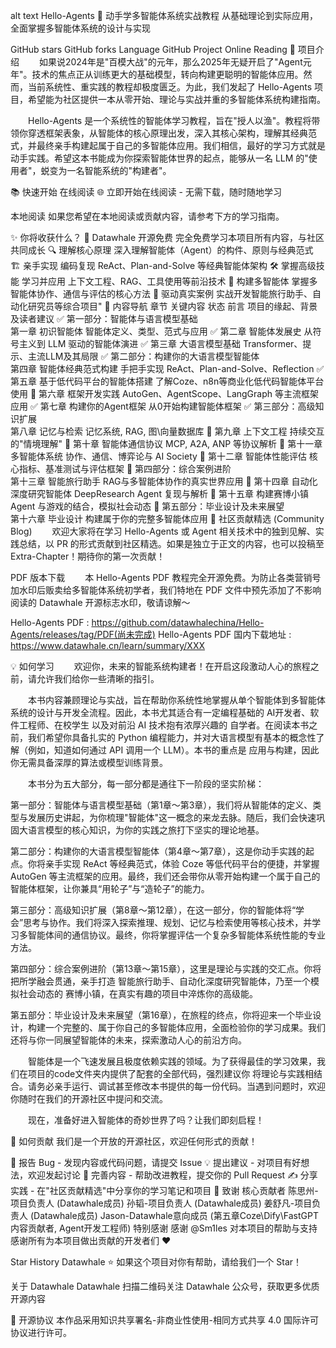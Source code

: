 alt text
Hello-Agents
🤖 动手学多智能体系统实战教程
从基础理论到实际应用，全面掌握多智能体系统的设计与实现

GitHub stars GitHub forks Language GitHub Project Online Reading
🎯 项目介绍
  如果说2024年是"百模大战"的元年，那么2025年无疑开启了"Agent元年"。技术的焦点正从训练更大的基础模型，转向构建更聪明的智能体应用。然而，当前系统性、重实践的教程却极度匮乏。为此，我们发起了 Hello-Agents 项目，希望能为社区提供一本从零开始、理论与实战并重的多智能体系统构建指南。

  Hello-Agents 是一个系统性的智能体学习教程，旨在"授人以渔"。教程将带领你穿透框架表象，从智能体的核心原理出发，深入其核心架构，理解其经典范式，并最终亲手构建起属于自己的多智能体应用。我们相信，最好的学习方式就是动手实践。希望这本书能成为你探索智能体世界的起点，能够从一名 LLM 的"使用者"，蜕变为一名智能系统的"构建者"。

📚 快速开始
在线阅读
🌐 立即开始在线阅读 - 无需下载，随时随地学习

本地阅读
如果您希望在本地阅读或贡献内容，请参考下方的学习指南。

✨ 你将收获什么？
📖 Datawhale 开源免费 完全免费学习本项目所有内容，与社区共同成长
🔍 理解核心原理 深入理解智能体（Agent）的构件、原则与经典范式
🏗️ 亲手实现 编码复现 ReAct、Plan-and-Solve 等经典智能体架构
🛠️ 掌握高级技能 学习并应用 上下文工程、RAG、工具使用等前沿技术
🤝 构建多智能体 掌握多智能体协作、通信与评估的核心方法
🚀 驱动真实案例 实战开发智能旅行助手、自动化研究员等综合项目"
📖 内容导航
章节	关键内容	状态
前言	项目的缘起、背景及读者建议	✅
第一部分：智能体与语言模型基础		
第一章 初识智能体	智能体定义、类型、范式与应用	✅
第二章 智能体发展史	从符号主义到 LLM 驱动的智能体演进	✅
第三章 大语言模型基础	Transformer、提示、主流LLM及其局限	✅
第二部分：构建你的大语言模型智能体		
第四章 智能体经典范式构建	手把手实现 ReAct、Plan-and-Solve、Reflection	✅
第五章 基于低代码平台的智能体搭建	了解Coze、n8n等商业化低代码智能体平台使用	🚧
第六章 框架开发实践	AutoGen、AgentScope、LangGraph 等主流框架应用	✅
第七章 构建你的Agent框架	从0开始构建智能体框架	✅
第三部分：高级知识扩展		
第八章 记忆与检索	记忆系统, RAG, 图\向量数据库	🚧
第九章 上下文工程	持续交互的"情境理解"	🚧
第十章 智能体通信协议	MCP, A2A, ANP 等协议解析	🚧
第十一章 多智能体系统	协作、通信、博弈论与 AI Society	🚧
第十二章 智能体性能评估	核心指标、基准测试与评估框架	🚧
第四部分：综合案例进阶		
第十三章 智能旅行助手	RAG与多智能体协作的真实世界应用	🚧
第十四章 自动化深度研究智能体	DeepResearch Agent 复现与解析	🚧
第十五章 构建赛博小镇	Agent 与游戏的结合，模拟社会动态	🚧
第五部分：毕业设计及未来展望		
第十六章 毕业设计	构建属于你的完整多智能体应用	🚧
社区贡献精选 (Community Blog)
  欢迎大家将在学习 Hello-Agents 或 Agent 相关技术中的独到见解、实践总结，以 PR 的形式贡献到社区精选。如果是独立于正文的内容，也可以投稿至Extra-Chapter！期待你的第一次贡献！

PDF 版本下载
  本 Hello-Agents PDF 教程完全开源免费。为防止各类营销号加水印后贩卖给多智能体系统初学者，我们特地在 PDF 文件中预先添加了不影响阅读的 Datawhale 开源标志水印，敬请谅解～

Hello-Agents PDF : https://github.com/datawhalechina/Hello-Agents/releases/tag/PDF(尚未完成)
Hello-Agents PDF 国内下载地址 : https://www.datawhale.cn/learn/summary/XXX

💡 如何学习
  欢迎你，未来的智能系统构建者！在开启这段激动人心的旅程之前，请允许我们给你一些清晰的指引。

  本书内容兼顾理论与实战，旨在帮助你系统性地掌握从单个智能体到多智能体系统的设计与开发全流程。因此，本书尤其适合有一定编程基础的 AI开发者、软件工程师、在校学生 以及对前沿 AI 技术抱有浓厚兴趣的 自学者。在阅读本书之前，我们希望你具备扎实的 Python 编程能力，并对大语言模型有基本的概念性了解（例如，知道如何通过 API 调用一个 LLM）。本书的重点是 应用与构建，因此你无需具备深厚的算法或模型训练背景。

  本书分为五大部分，每一部分都是通往下一阶段的坚实阶梯：

第一部分：智能体与语言模型基础（第1章～第3章），我们将从智能体的定义、类型与发展历史讲起，为你梳理"智能体"这一概念的来龙去脉。随后，我们会快速巩固大语言模型的核心知识，为你的实践之旅打下坚实的理论地基。

第二部分：构建你的大语言模型智能体（第4章～第7章），这是你动手实践的起点。你将亲手实现 ReAct 等经典范式，体验 Coze 等低代码平台的便捷，并掌握 AutoGen 等主流框架的应用。最终，我们还会带你从零开始构建一个属于自己的智能体框架，让你兼具“用轮子”与“造轮子”的能力。

第三部分：高级知识扩展（第8章～第12章），在这一部分，你的智能体将“学会”思考与协作。我们将深入探索推理、规划、记忆与检索使用等核心技术，并学习多智能体间的通信协议。最终，你将掌握评估一个复杂多智能体系统性能的专业方法。

第四部分：综合案例进阶（第13章～第15章），这里是理论与实践的交汇点。你将把所学融会贯通，亲手打造 智能旅行助手、自动化深度研究智能体，乃至一个模拟社会动态的 赛博小镇，在真实有趣的项目中淬炼你的高级能。

第五部分：毕业设计及未来展望（第16章），在旅程的终点，你将迎来一个毕业设计，构建一个完整的、属于你自己的多智能体应用，全面检验你的学习成果。我们还将与你一同展望智能体的未来，探索激动人心的前沿方向。

  智能体是一个飞速发展且极度依赖实践的领域。为了获得最佳的学习效果，我们在项目的code文件夹内提供了配套的全部代码，强烈建议你 将理论与实践相结合。请务必亲手运行、调试甚至修改本书提供的每一份代码。当遇到问题时，欢迎你随时在我们的开源社区中提问和交流。

  现在，准备好进入智能体的奇妙世界了吗？让我们即刻启程！

🤝 如何贡献
我们是一个开放的开源社区，欢迎任何形式的贡献！

🐛 报告 Bug - 发现内容或代码问题，请提交 Issue
💡 提出建议 - 对项目有好想法，欢迎发起讨论
📝 完善内容 - 帮助改进教程，提交你的 Pull Request
✍️ 分享实践 - 在"社区贡献精选"中分享你的学习笔记和项目
🙏 致谢
核心贡献者
陈思州-项目负责人 (Datawhale成员)
孙韬-项目负责人 (Datawhale成员)
姜舒凡-项目负责人 (Datawhale成员)
Jason-Datawhale意向成员 (第五章Coze\Dify\FastGPT内容贡献者, Agent开发工程师)
特别感谢
感谢 @Sm1les 对本项目的帮助与支持
感谢所有为本项目做出贡献的开发者们 ❤️

Star History
Datawhale
⭐ 如果这个项目对你有帮助，请给我们一个 Star！

关于 Datawhale
Datawhale
扫描二维码关注 Datawhale 公众号，获取更多优质开源内容

📜 开源协议
本作品采用知识共享署名-非商业性使用-相同方式共享 4.0 国际许可协议进行许可。